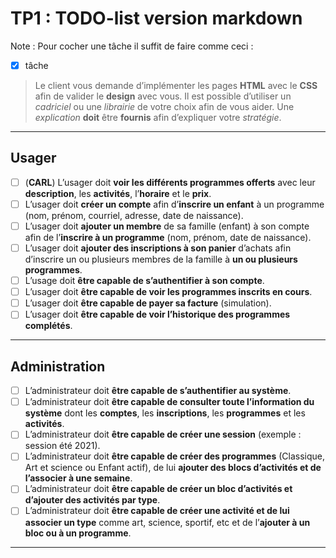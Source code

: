 # TP1 : TODO-list version markdown 
Note : Pour cocher une tâche il suffit de faire comme ceci :
- [x] tâche

> Le client vous demande d’implémenter les pages **HTML** avec le **CSS** afin de valider le **design** avec vous. Il est possible d’utiliser un *cadriciel* ou une *librairie* de votre choix afin de vous aider. Une *explication* **doit** être **fournis** afin d’expliquer votre *stratégie*.

---

## Usager

- [ ] (**CARL**) L’usager doit **voir les différents programmes offerts** avec leur **description**, les **activités**, l’**horaire** et le **prix**. 
- [ ] L’usager doit **créer un compte** afin d’**inscrire un enfant** à un programme (nom, prénom, courriel, adresse, date de naissance).
- [ ] L’usager doit **ajouter un membre** de sa famille (enfant) à son compte afin de l’**inscrire à un programme** (nom, prénom, date de naissance).
- [ ] L’usager doit **ajouter des inscriptions à son panier** d’achats afin d’inscrire un ou plusieurs membres de la famille à **un ou plusieurs programmes**.
- [ ] L’usage doit **être capable de s’authentifier à son compte**.
- [ ] L’usager doit **être capable de voir les programmes inscrits en cours**.
- [ ] L’usager doit **être capable de payer sa facture** (simulation).
- [ ] L’usager doit **être capable de voir l’historique des programmes complétés**.

--- 

## Administration

- [ ] L’administrateur doit **être capable de s’authentifier au système**.
- [ ] L’administrateur doit **être capable de consulter toute l’information du système** dont les **comptes**, les **inscriptions**, les **programmes** et les **activités**.
- [ ] L’administrateur doit **être capable de créer une session** (exemple : session été 2021).
- [ ] L’administrateur doit **être capable de créer des programmes** (Classique, Art et science ou Enfant actif), de lui **ajouter des blocs d’activités et de l’associer à une semaine**.
- [ ] L’administrateur doit **être capable de créer un bloc d’activités et d’ajouter des activités par type**.
- [ ] L’administrateur doit **être capable de créer une activité et de lui associer un type** comme art, science, sportif, etc et de l’**ajouter à un bloc ou à un programme**.

---